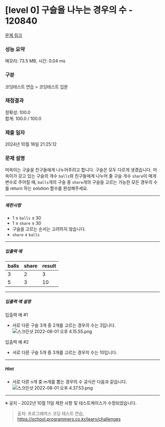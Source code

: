 # [level 0] 구슬을 나누는 경우의 수 - 120840 

[문제 링크](https://school.programmers.co.kr/learn/courses/30/lessons/120840) 

### 성능 요약

메모리: 73.5 MB, 시간: 0.04 ms

### 구분

코딩테스트 연습 > 코딩테스트 입문

### 채점결과

정확성: 100.0<br/>합계: 100.0 / 100.0

### 제출 일자

2024년 10월 16일 21:25:12

### 문제 설명

<p>머쓱이는 구슬을 친구들에게 나누어주려고 합니다. 구슬은 모두 다르게 생겼습니다. 머쓱이가 갖고 있는 구슬의 개수 <code>balls</code>와 친구들에게 나누어 줄 구슬 개수 <code>share</code>이 매개변수로 주어질 때, <code>balls</code>개의 구슬 중 <code>share</code>개의 구슬을 고르는 가능한 모든 경우의 수를 return 하는 solution 함수를 완성해주세요.</p>

<hr>

<h5>제한사항</h5>

<ul>
<li>1 ≤ <code>balls</code> ≤ 30</li>
<li>1 ≤ <code>share</code> ≤ 30</li>
<li>구슬을 고르는 순서는 고려하지 않습니다.</li>
<li><code>share</code> ≤ <code>balls</code></li>
</ul>

<hr>

<h5>입출력 예</h5>
<table class="table">
        <thead><tr>
<th>balls</th>
<th>share</th>
<th>result</th>
</tr>
</thead>
        <tbody><tr>
<td>3</td>
<td>2</td>
<td>3</td>
</tr>
<tr>
<td>5</td>
<td>3</td>
<td>10</td>
</tr>
</tbody>
      </table>
<hr>

<h5>입출력 예 설명</h5>

<p>입출력 예 #1</p>

<ul>
<li>서로 다른 구슬 3개 중 2개를 고르는 경우의 수는 3입니다.
<img src="https://grepp-programmers.s3.ap-northeast-2.amazonaws.com/files/production/668adf7a-38b1-4112-bbc5-4fab429168c9/%E1%84%89%E1%85%B3%E1%84%8F%E1%85%B3%E1%84%85%E1%85%B5%E1%86%AB%E1%84%89%E1%85%A3%E1%86%BA%202022-08-01%20%E1%84%8B%E1%85%A9%E1%84%92%E1%85%AE%204.15.55.png" title="" alt="스크린샷 2022-08-01 오후 4.15.55.png"></li>
</ul>

<p>입출력 예 #2</p>

<ul>
<li>서로 다른 구슬 5개 중 3개를 고르는 경우의 수는 10입니다.</li>
</ul>

<hr>

<h5>Hint</h5>

<ul>
<li>서로 다른 n개 중 m개를 뽑는 경우의 수 공식은 다음과 같습니다.
<img src="https://grepp-programmers.s3.ap-northeast-2.amazonaws.com/files/production/54c8b2b9-f88c-4a09-8956-7560ff7ea918/%E1%84%89%E1%85%B3%E1%84%8F%E1%85%B3%E1%84%85%E1%85%B5%E1%86%AB%E1%84%89%E1%85%A3%E1%86%BA%202022-08-01%20%E1%84%8B%E1%85%A9%E1%84%92%E1%85%AE%204.37.53.png" title="" alt="스크린샷 2022-08-01 오후 4.37.53.png"></li>
</ul>

<hr>

<p>※ 공지 - 2022년 10월 11일 제한 사항 및 테스트케이스가 수정되었습니다.</p>


> 출처: 프로그래머스 코딩 테스트 연습, https://school.programmers.co.kr/learn/challenges